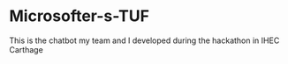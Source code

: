 # Microsofter-s-TUF
This is the chatbot my team and I developed during the hackathon in IHEC Carthage
